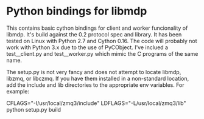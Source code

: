 Python bindings for libmdp
==========================

This contains basic cython bindings for client and worker funcionality of libmdp. It's build against
the 0.2 protocol spec and library. It has been tested on Linux with Python 2.7 and Cython 0.16.
The code will probably not work with Python 3.x due to the use of PyCObject. I've inclued a
test__client.py and test__worker.py which mimic the C programs of the same name.

The setup.py is not very fancy and does not attempt to locate libmdp, libzmq, or libczmq. If you have
them installed in a non-standard location, add the include and lib directories to the appropriate env
variables. For example:

CFLAGS="-I/usr/local/zmq3/include" LDFLAGS="-L/usr/local/zmq3/lib" python setup.py build

